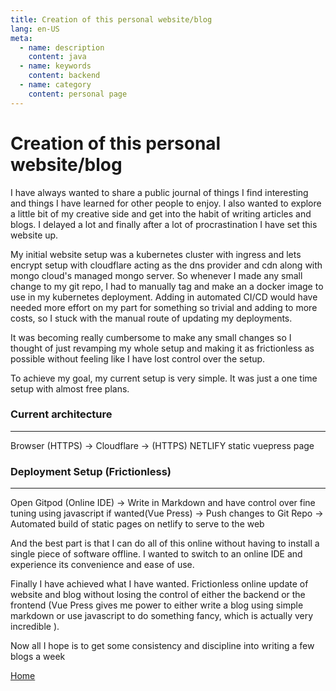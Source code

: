 ```yaml
---
title: Creation of this personal website/blog
lang: en-US
meta:
  - name: description
    content: java
  - name: keywords
    content: backend
  - name: category
    content: personal page
---
```


# Creation of this personal website/blog

I have always wanted to share a public journal of things I find interesting and things I have learned for other people to enjoy. I also wanted to explore a little bit of my creative side and get into the habit of writing articles and blogs. I delayed a lot and finally after a lot of procrastination I have set this website up.


My initial website setup was a kubernetes cluster with ingress and lets encrypt setup with cloudflare acting as the dns provider and cdn along with mongo cloud's managed mongo server. So whenever I made any small change to my git repo, I had to manually tag and make an a docker image to use in my kubernetes deployment. Adding in automated CI/CD would have needed more effort on my part for something so trivial and adding to more costs, so I stuck with the manual route of updating my deployments.

It was becoming really cumbersome to make any small changes so I thought of just revamping my whole setup and making it as frictionless as possible without feeling like I have lost control over the setup. 

To achieve my goal, my current setup is very simple. It was just a one time setup with almost free plans. 

### Current architecture
---
Browser (HTTPS) -> Cloudflare -> (HTTPS) NETLIFY static vuepress page

### Deployment Setup (Frictionless)
---
Open Gitpod (Online IDE) -> Write in Markdown and have control over fine tuning using javascript if wanted(Vue Press) -> Push changes to Git Repo -> Automated build of static pages on netlify to serve to the web

And the best part is that I can do all of this online without having to install a single piece of software offline. I wanted to switch to an online IDE and experience its convenience and ease of use.

Finally I have achieved what I have wanted. Frictionless online update of website and blog without losing the control of either the backend or the frontend (Vue Press gives me power to either write a blog using simple markdown or use javascript to do something fancy, which is actually very incredible ). 

Now all I hope is to get some consistency and discipline into writing a few blogs a week


[Home](/)